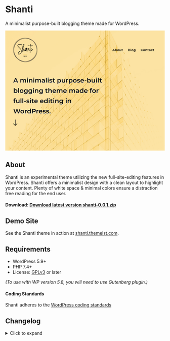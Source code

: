 # Shanti

A minimalist purpose-built blogging theme made for WordPress. 

![Shanti WordPress blog theme](https://github.com/webtions/shanti/blob/main/screenshot.jpg)

## About

Shanti is an experimental theme utilizing the new full-site-editing features in WordPress. Shanti offers a minimalist design with a clean layout to highlight your content. Plenty of white space & minimal colors ensure a distraction free reading for the end user. 

#### Download: [Download latest version shanti-0.0.1.zip](https://github.com/webtions/shanti/releases/download/0.0.1/shanti-0.0.1.zip)

## Demo Site

See the Shanti theme in action at [shanti.themeist.com](https://shanti.themeist.com/).

## Requirements
- WordPress 5.9+
- PHP 7.4+
- License: [GPLv3](http://www.gnu.org/licenses/gpl-3.0.html) or later

*(To use with WP version 5.8, you will need to use Gutenberg plugin.)*

#### Coding Standards

Shanti adheres to the [WordPress coding standards](https://developer.wordpress.org/coding-standards/)

## Changelog
<details><summary>Click to expand</summary>

  
### 0.0.2 (09-01-2022)
Change of theme name

### 0.0.1 (29-12-2021)
Initial Release based on TT2

</details>